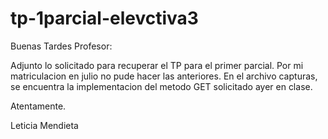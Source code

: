 # tp-1parcial-elevctiva3

Buenas Tardes Profesor:

Adjunto lo solicitado para recuperar el TP para el primer parcial. Por mi matriculacion en julio no pude hacer las anteriores.
En el archivo capturas, se encuentra la implementacion del metodo GET solicitado ayer en clase.

Atentamente.

Leticia Mendieta
